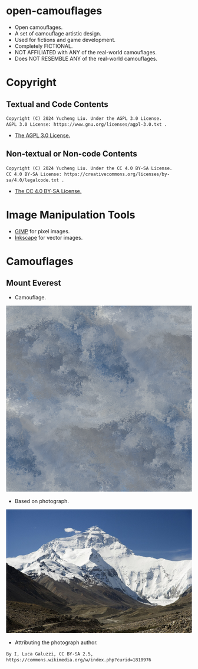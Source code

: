 # open-camouflages

- Open camouflages.
- A set of camouflage artistic design.
- Used for fictions and game development.
- Completely FICTIONAL.
- NOT AFFILIATED with ANY of the real-world camouflages.
- Does NOT RESEMBLE ANY of the real-world camouflages.

# Copyright

## Textual and Code Contents

```
Copyright (C) 2024 Yucheng Liu. Under the AGPL 3.0 License.
AGPL 3.0 License: https://www.gnu.org/licenses/agpl-3.0.txt .
```

- [The AGPL 3.0 License.](./license)

## Non-textual or Non-code Contents

```
Copyright (C) 2024 Yucheng Liu. Under the CC 4.0 BY-SA License.
CC 4.0 BY-SA License: https://creativecommons.org/licenses/by-sa/4.0/legalcode.txt .
```

- [The CC 4.0 BY-SA License.](./license-2)

# Image Manipulation Tools

- [GIMP](https://www.gimp.org/downloads/) for pixel images.
- [Inkscape](https://inkscape.org/release/inkscape-1.3.2/) for vector images.

# Camouflages

## Mount Everest

- Camouflage.

![image](./camos/camo-mount-everest.png)

- Based on photograph.

![image](./photos/photo-mount-everest.jpg)

- Attributing the photograph author.

```text
By I, Luca Galuzzi, CC BY-SA 2.5,
https://commons.wikimedia.org/w/index.php?curid=1810976
```
